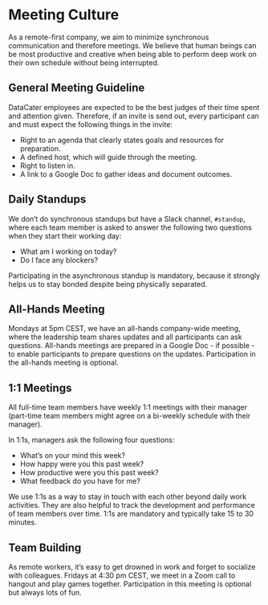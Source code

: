 # Meeting Culture

As a remote-first company, we aim to minimize synchronous communication and therefore meetings.
We believe that human beings can be most productive and creative when
being able to perform deep work on their own schedule without being
interrupted.

## General Meeting Guideline

DataCater employees are expected to be the best judges of their time spent and attention given. Therefore, if an invite is send out, every participant can and must expect the following things in the invite:

- Right to an agenda that clearly states goals and resources for preparation.
- A defined host, which will guide through the meeting.
- Right to listen in.
- A link to a Google Doc to gather ideas and document outcomes.

## Daily Standups

We don’t do synchronous standups but have a Slack channel, `#standup`, where each team member is asked to answer the following two questions when they start their working day:

- What am I working on today?
- Do I face any blockers?

Participating in the asynchronous standup is mandatory, because it strongly helps us to stay bonded despite being physically separated.

## All-Hands Meeting

Mondays at 5pm CEST, we have an all-hands company-wide meeting, where the leadership team shares updates and all participants can ask questions. All-hands meetings are prepared in a Google Doc - if possible - to enable participants to prepare questions on the updates. Participation in the all-hands meeting is optional.

## 1:1 Meetings

All full-time team members have weekly 1:1 meetings with their manager (part-time team members might agree on a bi-weekly schedule with their manager).

In 1:1s, managers ask the following four questions:

- What’s on your mind this week?
- How happy were you this past week?
- How productive were you this past week?
- What feedback do you have for me?

We use 1:1s as a way to stay in touch with each other beyond daily work activities. They are also helpful to track the development and performance of team members over time. 1:1s are mandatory and typically take 15 to 30 minutes.

## Team Building

As remote workers, it’s easy to get drowned in work and forget to socialize with colleagues.
Fridays at 4:30 pm CEST, we meet in a Zoom call to hangout and play games together. Participation in this meeting is optional but always lots of fun.
